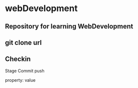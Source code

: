 # webDevelopment
Repository for learning WebDevelopment
-----------------------------------------------------------------------
git clone url
------------------
Checkin
---------------------
Stage
Commit
push


property: value
